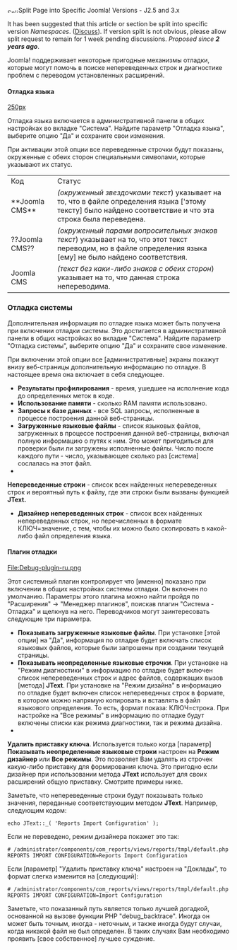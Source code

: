<!-- Filename: Debugging_a_translation / Display title: Отладка перевода -->

<img
src="https://docs.joomla.org/images/thumb/6/69/Split-icon.png/25px-Split-icon.png"
decoding="async"
srcset="https://docs.joomla.org/images/thumb/6/69/Split-icon.png/38px-Split-icon.png 1.5x, https://docs.joomla.org/images/thumb/6/69/Split-icon.png/50px-Split-icon.png 2x"
data-file-width="200" data-file-height="67" width="25" height="8"
alt="Split-icon.png" />Split Page into Specific Joomla! Versions - J2.5
and 3.x

It has been suggested that this article or section be split into
specific version
*Namespaces*.
(<a
href="https://docs.joomla.org/index.php?title=Talk:Debugging_a_translation/ru&amp;action=edit&amp;redlink=1"
class="new"
title="Talk:Debugging a translation/ru (page does not exist)">Discuss</a>).
If version split is not obvious, please allow split request to remain
for 1 week pending discussions. <span class="small">*Proposed since **2
years ago***.</span>


Joomla! поддерживает некоторые пригодные механизмы отладки, которые
могут помочь в поиске непереведенных строк и диагностике проблем с
переводом установленных расширений.

#### Отладка языка

<a
href="https://docs.joomla.org/index.php?title=Special:Upload&amp;wpDestFile=Global-config-language-debug-ru.png"
class="new" title="File:Global-config-language-debug-ru.png">250px</a>

Отладка языка включается в административной панели в общих настройках во
вкладке "Система". Найдите параметр "Отладка языка", выберите опцию "Да"
и сохраните свои изменения.

При активации этой опции все переведенные строчки будут показаны,
окруженные с обеих сторон специальными символами, которые указывают их
статус.

|                    |                                                                                                                                                                 |
|--------------------|-----------------------------------------------------------------------------------------------------------------------------------------------------------------|
| Код                | Статус                                                                                                                                                          |
| \*\*Joomla CMS\*\* | *(окруженный звездочками текст*) указывает на то, что в файле определения языка \['этому тексту\] было найдено соответствие и что эта строка была переведена.   |
| ??Joomla CMS??     | *(окруженный парами вопросительных знаков текст*) указывает на то, что этот текст переводим, но в файле определения языка \[ему\] не было найдено соответствия. |
| Joomla CMS         | *(текст без каки-либо знаков с обеих сторон*) указывает на то, что данная строка непереводима.                                                                  |

### Отладка системы

Дополнительная информация по отладке языка может быть получена при
включении отладки системы. Это достигается в административной панели в
общих настройках во вкладке "Система". Найдите параметр "Отладка
системы", выберите опцию "Да" и сохраните свое изменение.

При включении этой опции все \[административные\] экраны покажут внизу
веб-страницы дополнительную информацию по отладке. В настоящее время она
включает в себя следующее.

- **Результаты профилирования** - время, ушедшее на исполнение кода до
  определенных меток в коде.
- **Использование памяти** - сколько RAM памяти использовано.
- **Запросы к базе данных** - все SQL запросы, исполненные в процессе
  построения данной веб-страницы.
- **Загруженные языковые файлы** - список языковых файлов, загруженных в
  процессе построения данной веб-страницы, включая полную информацию о
  путях к ним. Это может пригодиться для проверки были ли загружены
  исполненные файлы. Число после каждого пути - число, указывающее
  сколько раз \[система\] сослалась на этот файл.
-

**Непереведенные строки** - список всех найденных непереведенных строк и
вероятный путь к файлу, где эти строки были вызваны функцией **JText.**

- **Дизайнер непереведенных строк** - список всех найденных
  непереведенных строк, но перечисленных в формате КЛЮЧ=значение, с тем,
  чтобы их можно было скопировать в какой-либо файл определения языка.

#### Плагин отладки

<a
href="https://docs.joomla.org/index.php?title=Special:Upload&amp;wpDestFile=Debug-plugin-ru.png"
class="new"
title="File:Debug-plugin-ru.png">File:Debug-plugin-ru.png</a>

Этот системный плагин контролирует что \[именно\] показано при включении
в общих настройках системы отладки. Он включен по умолчанию. Параметры
этого плагина можно найти пройдя по "Расширения" -\> "Менеджер
плагинов", поискав плагин "Система - Отладка" и щелкнув на него.
Переводчиков могут заинтересовать следующие три параметра.

- **Показывать загруженные языковые файлы**. При установке \[этой
  опции\] на "Да", информация по отладке будет включать список языковых
  файлов, которые были запрошены при создании текущей страницы.
- **Показывать неопределенные языковые строчки**. При установке на
  "Режим диагностики" в информацию по отладке будет включен список
  непереведенных строк и адрес файлов, содержащих вызов \[метода\]
  **JText**. При установке на "Режим дизайна" в информацию по отладке
  будет включен список непереведнных строк в формате, в котором можно
  напрямую копировать и вставлять в файл языкового определения. То есть,
  формат показа: КЛЮЧ=строка. При настройке на "Все режимы" в информацию
  по отладке будут включены списки как режима диагностики, так и режима
  дизайна.
-

**Удалить приставку ключа**. Используется только когда \[параметр\]
**Показывать неопределенные языковые строки** настроен на **Режим
дизайнер** или **Все режимы**. Это позволяет Вам удалять из строчек
какую-либо приставку для формирования ключа. Это пригодно если дизайнер
при использовании метода **JText** использует для своих расширений общую
приставку. Смотрите примеры ниже.

Заметьте, что непереведенные строки будут показывать только значения,
переданные соответствующим методом **JText**. Например, следующим кодом:

    echo JText::_( 'Reports Import Configuration' );

Если не переведено, режим дизайнера покажет это так:

    # /administrator/components/com_reports/views/reports/tmpl/default.php
    REPORTS IMPORT CONFIGURATION=Reports Import Configuration

Если \[параметр\] "Удалить приставку ключа" настроен на "Доклады", то
формат слегка изменится на \[следующий\]:

    # /administrator/components/com_reports/views/reports/tmpl/default.php
    REPORTS IMPORT CONFIGURATION=Import Configuration

Заметьте, что показанный путь является только лучшей догадкой,
основанной на вызове функции РНР "debug_backtrace". Иногда он может быть
точным, иногда - неточным, и также иногда будут случаи, когда никакой
файл не был определен. В таких случаях Вам необходимо проявить \[свое
собственное\] лучшее суждение.
